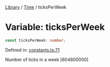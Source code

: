 <!-- markdownlint-disable -->
<!-- cspell: disable -->
[Library](../index.md) / [Time](./index.md) / ticksPerWeek

# Variable: ticksPerWeek

```ts
const ticksPerWeek: number;
```

Defined in: [constants.ts:71](https://github.com/technobuddha/library/blob/main/src/constants.ts#L71)

Number of ticks in a week [604800000]

